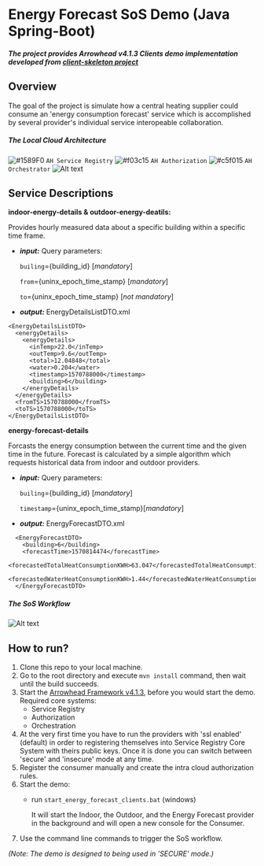# Energy Forecast SoS Demo (Java Spring-Boot)
##### The project provides Arrowhead v4.1.3 Clients demo implementation developed from [client-skeleton project](https://github.com/arrowhead-f/client-skeleton-java-spring)

## Overview
The goal of the project is simulate how a central heating supplier could consume an 'energy consumption forecast' service which is accomplished by several provider's individual service interopeable collaboration.

##### The Local Cloud Architecture 
![#1589F0](https://placehold.it/15/1589F0/000000?text=+) `AH Service Registry`
![#f03c15](https://placehold.it/15/f03c15/000000?text=+) `AH Authorization` 
![#c5f015](https://placehold.it/15/c5f015/000000?text=+) `AH Orchestrator`
![Alt text](https://github.com/arrowhead-f/sos-examples-spring/blob/energy_forecast_demo_dev/demo-energy-forecast/doc/overview.png)
## Service Descriptions
**indoor-energy-details & outdoor-energy-deatils:**

Provides hourly measured data about a specific building within a specific time frame.
* ***input:*** Query parameters: 

  `builing`={building_id} [*mandatory*]
  
  `from`={uninx_epoch_time_stamp} [*mandatory*]
  
  `to`={uninx_epoch_time_stamp} [*not mandatory*]
  
* ***output:*** EnergyDetailsListDTO.xml
```
<EnergyDetailsListDTO>
  <energyDetails>
    <energyDetails>
      <inTemp>22.0</inTemp>
      <outTemp>9.6</outTemp>
      <total>12.04848</total>
      <water>0.204</water>
      <timestamp>1570788000</timestamp>
      <building>6</building>
    </energyDetails>
  </energyDetails>
  <fromTS>1570788000</fromTS>
  <toTS>1570788000</toTS>
</EnergyDetailsListDTO>
```
**energy-forecast-details**

Forcasts the energy consumption between the current time and the given time in the future. Forecast is calculated by a simple algorithm which requests historical data from indoor and outdoor providers.
* ***input:*** Query parameters: 

  `builing`={building_id} [*mandatory*]
  
  `timestamp`={uninx_epoch_time_stamp}[*mandatory*]

* ***output:*** EnergyForecastDTO.xml
```
  <EnergyForecastDTO>
    <building>6</building>
    <forecastTime>1570814474</forecastTime>
    <forecastedTotalHeatConsumptionKWH>63.047</forecastedTotalHeatConsumptionKWH>
    <forecastedWaterHeatConsumptionKWH>1.44</forecastedWaterHeatConsumptionKWH>
  </EnergyForecastDTO>
```  

##### The SoS Workflow
![Alt text](https://github.com/arrowhead-f/sos-examples-spring/blob/energy_forecast_demo_dev/demo-energy-forecast/doc/SequenceUML.png)

## How to run?
1. Clone this repo to your local machine.
2. Go to the root directory and execute `mvn install` command, then wait until the build succeeds.
3. Start the [Arrowhead Framework v4.1.3](https://github.com/arrowhead-f/core-java-spring), before you would start the demo.
   Required core systems:
   * Service Registry
   * Authorization
   * Orchestration
4. At the very first time you have to run the providers with 'ssl enabled' (default) in order to registering themselves into Service Registry Core System with theirs public keys. Once it is done you can switch between 'secure' and 'insecure' mode at any time.
6. Register the consumer manually and create the intra cloud authorization rules.
5. Start the demo:
   * run `start_energy_forecast_clients.bat` (windows) 
     
     It will start the Indoor, the Outdoor, and the Energy Forecast provider in the background and will open a new console for the Consumer.
6. Use the command line commands to trigger the SoS workflow.

*(Note: The demo is designed to being used in 'SECURE' mode.)*
